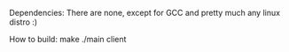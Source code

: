 Dependencies: 
  There are none, except for GCC and pretty much any linux distro :)

How to build:
  make
  ./main client
